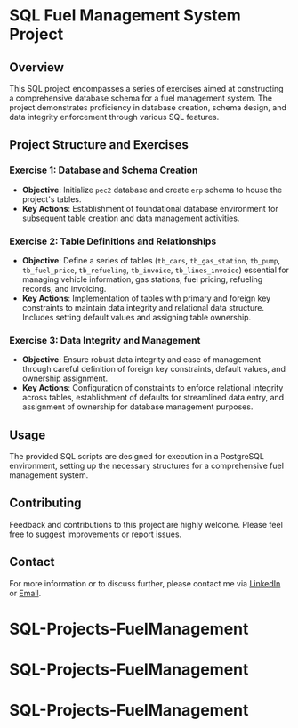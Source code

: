 # SQL Fuel Management System Project

## Overview

This SQL project encompasses a series of exercises aimed at constructing a comprehensive database schema for a fuel management system. The project demonstrates proficiency in database creation, schema design, and data integrity enforcement through various SQL features.

## Project Structure and Exercises

### Exercise 1: Database and Schema Creation
- **Objective**: Initialize `pec2` database and create `erp` schema to house the project's tables.
- **Key Actions**: Establishment of foundational database environment for subsequent table creation and data management activities.

### Exercise 2: Table Definitions and Relationships
- **Objective**: Define a series of tables (`tb_cars`, `tb_gas_station`, `tb_pump`, `tb_fuel_price`, `tb_refueling`, `tb_invoice`, `tb_lines_invoice`) essential for managing vehicle information, gas stations, fuel pricing, refueling records, and invoicing.
- **Key Actions**: Implementation of tables with primary and foreign key constraints to maintain data integrity and relational data structure. Includes setting default values and assigning table ownership.

### Exercise 3: Data Integrity and Management
- **Objective**: Ensure robust data integrity and ease of management through careful definition of foreign key constraints, default values, and ownership assignment.
- **Key Actions**: Configuration of constraints to enforce relational integrity across tables, establishment of defaults for streamlined data entry, and assignment of ownership for database management purposes.

## Usage

The provided SQL scripts are designed for execution in a PostgreSQL environment, setting up the necessary structures for a comprehensive fuel management system.

## Contributing

Feedback and contributions to this project are highly welcome. Please feel free to suggest improvements or report issues.

## Contact

For more information or to discuss further, please contact me via [LinkedIn](https://www.linkedin.com/in/your-profile) or [Email](mailto:your-email).
# SQL-Projects-FuelManagement
# SQL-Projects-FuelManagement
# SQL-Projects-FuelManagement
